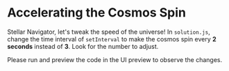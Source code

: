 # Accelerating the Cosmos Spin

Stellar Navigator, let's tweak the speed of the universe! In `solution.js`, change the time interval of `setInterval` to make the cosmos spin every **2 seconds** instead of **3**. Look for the number to adjust.

Please run and preview the code in the UI preview to observe the changes.